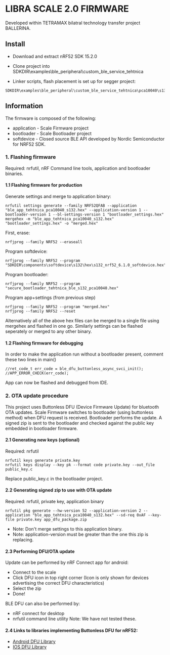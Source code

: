 # LIBRA SCALE 2.0 FIRMWARE

Developed within TETRAMAX bilatral technology transfer project BALLERINA.



## Install


- Download and extract nRF52 SDK 15.2.0
- Clone project into SDKDIR\examples\ble_peripheral\custom_ble_service_tehtnica

- Linker scripts, flash placement is set up for segger project:
```
SDKDIR\examples\ble_peripheral\custom_ble_service_tehtnica\pca10040\s132\ses\ble_app_blinky_pca10040_s132.emProject
```


## Information


The firmware is composed of the following:
* application - Scale Firmware project
* bootloader  - Scale Bootloader project
* softdevice  - Closed source BLE API developed by Nordic Semiconductor for NRF52 SDK.

### 1. Flashing firmware
Required: nrfutil, nRF Command line tools, application and bootloader binaries.

#### 1.1 Flashing firmware for production

Generate settings and merge to application binary:
```
nrfutil settings generate --family NRF52QFAB --application "ble_app_tehtnica_pca10040_s132.hex" --application-version 1 --bootloader-version 1 --bl-settings-version 1 "bootloader_settings.hex"
mergehex -m "ble_app_tehtnica_pca10040_s132.hex" "bootloader_settings.hex" -o "merged.hex"
```

First, erase:
```
nrfjprog --family NRF52 --eraseall
```

Program softdevice:
```
nrfjprog --family NRF52 --program "SDKDIR\components\softdevice\s132\hex\s132_nrf52_6.1.0_softdevice.hex"
```

Program bootloader:
```
nrfjprog --family NRF52 --program "secure_bootloader_tehtnica_ble_s132_pca10040.hex"
```

Program app+settings (from previous step)
```
nrfjprog --family NRF52 --program "merged.hex"
nrfjprog --family NRF52 --reset
```

Alternatively all of the above hex files can be merged to a single file using mergehex and flashed in one go. Similarly settings can be flashed seperately or merged to any other binary.


#### 1.2 Flashing firmware for debugging
In order to make the application run without a bootloader present, comment these two lines in main()
```
//ret_code_t err_code = ble_dfu_buttonless_async_svci_init();
//APP_ERROR_CHECK(err_code);
```

App can now be flashed and debugged from IDE.


### 2. OTA update procedure

This project uses Buttonless DFU (Device Firmware Update) for bluetooth OTA updates.
Scale Firmware switches to bootloader (using buttonless method) when DFU request is received.
Bootloader performs the update. A signed zip is sent to the bootloader and checked against the public key embedded in bootloader firmware.

#### 2.1 Generating new keys (optional)
Required: nrfutil
```
nrfutil keys generate private.key
nrfutil keys display --key pk --format code private.key --out_file public_key.c
```
Replace public_key.c in the bootloader project. 

#### 2.2 Generating signed zip to use with OTA update
Required: nrfutil, private key, application binary
```
nrfutil pkg generate --hw-version 52 --application-version 2 --application "ble_app_tehtnica_pca10040_s132.hex" --sd-req 0xAF --key-file private.key app_dfu_package.zip
```
* Note: Don't merge settings to this application binary.
* Note: application-version must be greater than the one this zip is replacing.


#### 2.3 Performing DFU/OTA update

Update can be performed by nRF Connect app for android:
* Connect to the scale
* Click DFU icon in top right corner (Icon is only shown for devices advertising the correct DFU characteristics)
* Select the zip
* Done!

BLE DFU can also be performed by:
* nRF connect for desktop
* nrfutil command line utility
Note: We have not tested these.


#### 2.4 Links to libraries implementing Buttonless DFU for nRF52:
* [Android DFU Library](https://github.com/NordicSemiconductor/Android-DFU-Library)
* [IOS DFU Library](https://github.com/NordicSemiconductor/IOS-Pods-DFU-Library)

